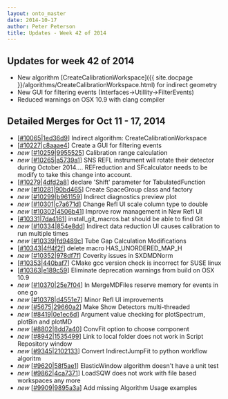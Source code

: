 ```yaml
---
layout: onto_master
date: 2014-10-17
author: Peter Peterson
title: Updates - Week 42 of 2014
---
```

Updates for week 42 of 2014
---------------------------
* New algorithm [CreateCalibrationWorkspace]({{ site.docpage }}/algorithms/CreateCalibrationWorkspace.html) for indirect geometry
* New GUI for filtering events (Interfaces->Utillity->FilterEvents)
* Reduced warnings on OSX 10.9 with clang compiler

Detailed Merges for Oct 11 - 17, 2014
-------------------------------------
* \[[#10065](http://trac.mantidproject.org/mantid/ticket/10065)\|[1ed36d9](https://github.com/mantidproject/mantid/commit/1ed36d9de0d561a40e5e1c9fada171be2e1f1e6d)\] Indirect algorithm: CreateCalibrationWorkspace
* \[[#10227](http://trac.mantidproject.org/mantid/ticket/10227)\|[c8aaae4](https://github.com/mantidproject/mantid/commit/c8aaae41c1c819522622cd6faead1b5f192c28fc)\] Create a GUI for filtering events
* *new* \[[#10259](http://trac.mantidproject.org/mantid/ticket/10259)\|[9955525](https://github.com/mantidproject/mantid/commit/9955525706c23fde2a1052ab941173054b360fb9)\] Calibration range calculation
* *new* \[[#10265](http://trac.mantidproject.org/mantid/ticket/10265)\|[a5739a1](https://github.com/mantidproject/mantid/commit/a5739a15a9076211994a804b369977e9b75c23f1)\] SNS REFL instrument will rotate their detector during October 2014…. REFreduction and SFcalculator needs to be modify to take this change into account.
* \[[#10279](http://trac.mantidproject.org/mantid/ticket/10279)\|[4dfd2a8](https://github.com/mantidproject/mantid/commit/4dfd2a81581370841ecdfdf9e1be13845aceb468)\] declare 'Shift' parameter for TabulatedFunction
* *new* \[[#10281](http://trac.mantidproject.org/mantid/ticket/10281)\|[90bd465](https://github.com/mantidproject/mantid/commit/90bd465221ea71245d95c2a731768dbfcc3caa29)\] Create SpaceGroup class and factory
* *new* \[[#10299](http://trac.mantidproject.org/mantid/ticket/10299)\|[b961159](https://github.com/mantidproject/mantid/commit/b96115965f50471989355eb5564a2a4f125bfd5e)\] Indirect diagnostics preview plot
* *new* \[[#10301](http://trac.mantidproject.org/mantid/ticket/10301)\|[c7a671d](https://github.com/mantidproject/mantid/commit/c7a671d8ea7636fb2604789169aaf4f7c5bdd90b)\] Change Refl UI scale column type to double
* *new* \[[#10302](http://trac.mantidproject.org/mantid/ticket/10302)\|[4506b41](https://github.com/mantidproject/mantid/commit/4506b413172bfd96ad2db3af18f7f64cf9dc623e)\] Improve row management in New Refl UI
* \[[#10331](http://trac.mantidproject.org/mantid/ticket/10331)\|[7da4161](https://github.com/mantidproject/mantid/commit/7da41612161e534f45e28ea83ec6f70410afffe7)\] install_git_macros.bat should be able to find Git
* *new* \[[#10334](http://trac.mantidproject.org/mantid/ticket/10334)\|[854e8dd](https://github.com/mantidproject/mantid/commit/854e8ddbd4aa3ede089ee26a79b563139ac408f1)\] Indirect data reduction UI causes calibration to run multiple times
* *new* \[[#10339](http://trac.mantidproject.org/mantid/ticket/10339)\|[fd9489c](https://github.com/mantidproject/mantid/commit/fd9489c78e090474f826cbc1a77eea07f05417fd)\] Tube Gap Calculation Modifications
* \[[#10343](http://trac.mantidproject.org/mantid/ticket/10343)\|[4ff4f2f](https://github.com/mantidproject/mantid/commit/4ff4f2ff4f6dd9898d84cb5beefc0294ae11dbbc)\] delete macro HAS_UNORDERED_MAP_H
* *new* \[[#10352](http://trac.mantidproject.org/mantid/ticket/10352)\|[978df7f](https://github.com/mantidproject/mantid/commit/978df7f78800e6eb491935d9225472cb6c6b6615)\] Coverity issues in SXDMDNorm
* \[[#10353](http://trac.mantidproject.org/mantid/ticket/10353)\|[440baf7](https://github.com/mantidproject/mantid/commit/440baf71f9029b5c881cda911240a24c1b3de55c)\] CMake gcc version check is incorrect for SUSE linux
* \[[#10363](http://trac.mantidproject.org/mantid/ticket/10363)\|[e189c59](https://github.com/mantidproject/mantid/commit/e189c59abfc43576dc7e3832854bb5f5dc7562f2)\] Eliminate deprecation warnings from build on OSX 10.9
* *new* \[[#10370](http://trac.mantidproject.org/mantid/ticket/10370)\|[25e7f04](https://github.com/mantidproject/mantid/commit/25e7f04c5468c25ee6f522c06e669a06e8e1d553)\] In MergeMDFiles reserve memory for events in one go
* *new* \[[#10378](http://trac.mantidproject.org/mantid/ticket/10378)\|[d4551e7](https://github.com/mantidproject/mantid/commit/d4551e7f90b34681fe33411f6b01fba275905460)\] Minor Refl UI improvements
* *new* \[[#5675](http://trac.mantidproject.org/mantid/ticket/5675)\|[29660a2](https://github.com/mantidproject/mantid/commit/29660a278d285a7a234f3c7fdb48088e27f8c7ba)\] Make Show Detectors multi-threaded
* *new* \[[#8419](http://trac.mantidproject.org/mantid/ticket/8419)\|[0e1ec6d](https://github.com/mantidproject/mantid/commit/0e1ec6d40a1211d552e96dcb3ff6ac0e403b4c0d)\] Argument value checking for plotSpectrum, plotBin and plotMD
* *new* \[[#8802](http://trac.mantidproject.org/mantid/ticket/8802)\|[8dd7a40](https://github.com/mantidproject/mantid/commit/8dd7a404c72276adf389ce6d9fa091aa2ed19959)\] ConvFit option to choose component
* *new* \[[#8942](http://trac.mantidproject.org/mantid/ticket/8942)\|[1535499](https://github.com/mantidproject/mantid/commit/15354999dcab24578700863233d6323b42ea0952)\] Link to local folder does not work in Script Repository window
* *new* \[[#9345](http://trac.mantidproject.org/mantid/ticket/9345)\|[2102133](https://github.com/mantidproject/mantid/commit/2102133fc88801ac54ca86a8619f0b1e9d93dbaf)\] Convert IndirectJumpFit to python workflow algoritm
* *new* \[[#9620](http://trac.mantidproject.org/mantid/ticket/9620)\|[58f5ae1](https://github.com/mantidproject/mantid/commit/58f5ae1d885b24d1fe5e6a26ef26a323fb3292ec)\] ElasticWindow algorithm doesn't have a unit test
* *new* \[[#9862](http://trac.mantidproject.org/mantid/ticket/9862)\|[4ca7371](https://github.com/mantidproject/mantid/commit/4ca7371ae396d18dbc010b85902046d50382272d)\] LoadSQW does not work with file based workspaces any more
* *new* \[[#9909](http://trac.mantidproject.org/mantid/ticket/9909)\|[9895a3a](https://github.com/mantidproject/mantid/commit/9895a3a5e5f60a6b47aac1da727403a34a63ac72)\] Add missing Algorithm Usage examples
